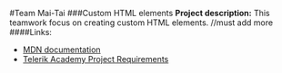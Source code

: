 #Team Mai-Tai
###Custom HTML elements
**Project description:** This teamwork focus on creating custom HTML elements. //must add more
####Links:
* [MDN documentation](https://developer.mozilla.org/en-US/docs/Web/Web_Components/Custom_Elements)
* [Telerik Academy Project Requirements](https://github.com/TelerikAcademy/JavaScript-UI-and-DOM/tree/master/Teamwork)





